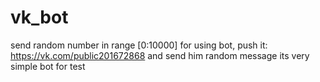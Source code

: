 # vk_bot
send random number in range [0:10000]
for using bot, push it: https://vk.com/public201672868 and send him random message
its very simple bot for test
